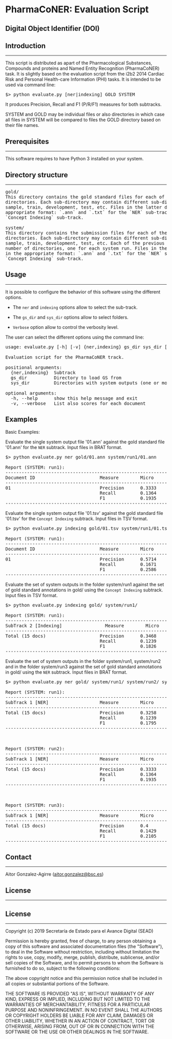 # PharmaCoNER: Evaluation Script

## Digital Object Identifier (DOI)


## Introduction
------------

This script is distributed as apart of the Pharmacological Substances, Compounds 
and proteins and Named Entity Recognition (PharmaCoNER) task. It is slightly based 
on the evaluation script from the i2b2 2014 Cardiac Risk and Personal Health-care 
Information (PHI) tasks. It is intended to be used via command line:

<pre>
$> python evaluate.py [ner|indexing] GOLD SYSTEM
</pre>

It produces Precision, Recall and F1 (P/R/F1) measures for both subtracks.

SYSTEM and GOLD may be individual files or also directories in which case all files in 
SYSTEM will be compared to files the GOLD directory based on their file names.


## Prerequisites
-------------

This software requires to have Python 3 installed on your system.


## Directory structure
-------------------

<pre>
gold/
This directory contains the gold standard files for each of the sub-tracks, in separated
directories. Each sub-directory may contain different sub-directories for each data set: 
sample, train, development, test, etc. Files in the latter directories must be in the 
appropriate format: `.ann` and `.txt` for the `NER` sub-track, and `.tsv` for 
`Concept Indexing` sub-track. 

system/
This directory contains the submission files for each of the sub-tracks, in separated
directories. Each sub-directory may contain different sub-directories for each data set: 
sample, train, development, test, etc. Each of the previous directories may contain any 
number of directories, one for each system run. Files in the latter directories must be 
in the appropriate format: `.ann` and `.txt` for the `NER` sub-track, and `.tsv` for 
`Concept Indexing` sub-track.
</pre> 


## Usage
-----


It is possible to configure the behavior of this software using the different options.

  - The `ner` and `indexing` options allow to select the sub-track.

  - The `gs_dir` and `sys_dir` options allow to select folders.
  
  - `Verbose` option allow to control the verbosity level.


The user can select the different options using the command line:

<pre>
usage: evaluate.py [-h] [-v] {ner,indexing} gs_dir sys_dir [sys_dir ...]

Evaluation script for the PharmaCoNER track.

positional arguments:
  {ner,indexing}  Subtrack
  gs_dir          Directory to load GS from
  sys_dir         Directories with system outputs (one or more)

optional arguments:
  -h, --help      show this help message and exit
  -v, --verbose   List also scores for each document
</pre>


## Examples

Basic Examples:

Evaluate the single system output file '01.ann' against the gold standard file '01.ann'
for the `NER` subtrack. Input files in BRAT format.

<pre>
$> python evaluate.py ner gold/01.ann system/run1/01.ann

Report (SYSTEM: run1):
------------------------------------------------------------
Document ID                        Measure        Micro
------------------------------------------------------------
01                                 Precision      0.3333 
                                   Recall         0.1364              
                                   F1             0.1935              
------------------------------------------------------------
</pre>


Evaluate the single system output file '01.tsv' against the gold standard file '01.tsv' 
for the `Concept Indexing` subtrack. Input files in TSV format.

<pre>
$> python evaluate.py indexing gold/01.tsv system/run1/01.tsv

Report (SYSTEM: run1):
------------------------------------------------------------
Document ID                        Measure        Micro
------------------------------------------------------------
01                                 Precision      0.5714 
                                   Recall         0.1671             
                                   F1             0.2586              
------------------------------------------------------------
</pre>


Evaluate the set of system outputs in the folder system/run1 against the set of gold 
standard annotations in gold/ using the `Concept Indexing` subtrack. Input files in TSV 
format.

<pre>
$> python evaluate.py indexing gold/ system/run1/

Report (SYSTEM: run1):
------------------------------------------------------------
SubTrack 2 [Indexing]                Measure        Micro
------------------------------------------------------------
Total (15 docs)                    Precision      0.3468
                                   Recall         0.1239              
                                   F1             0.1826              
------------------------------------------------------------
</pre>


Evaluate the set of system outputs in the folder system/run1, system/run2 and in the 
folder system/run3 against the set of gold standard annotations in gold/ using the `NER`
subtrack. Input files in BRAT format.

<pre>
$> python evaluate.py ner gold/ system/run1/ system/run2/ system/run3/

Report (SYSTEM: run1):
------------------------------------------------------------
SubTrack 1 [NER]                   Measure        Micro
------------------------------------------------------------
Total (15 docs)                    Precision      0.3258 
                                   Recall         0.1239              
                                   F1             0.1795              
------------------------------------------------------------


                                                                      
Report (SYSTEM: run2):
------------------------------------------------------------
SubTrack 1 [NER]                   Measure        Micro
------------------------------------------------------------
Total (15 docs)                    Precision      0.3333 
                                   Recall         0.1364              
                                   F1             0.1935              
------------------------------------------------------------


                                                                      
Report (SYSTEM: run3):
------------------------------------------------------------
SubTrack 1 [NER]                   Measure        Micro
------------------------------------------------------------
Total (15 docs)                    Precision      0.4
                                   Recall         0.1429              
                                   F1             0.2105              
------------------------------------------------------------
</pre>


## Contact
------

Aitor Gonzalez-Agirre (aitor.gonzalez@bsc.es)


## License
-------

## License
-------

Copyright (c) 2019 Secretaría de Estado para el Avance Digital (SEAD)

Permission is hereby granted, free of charge, to any person obtaining a 
copy of this software and associated documentation files (the "Software"), 
to deal in the Software without restriction, including without limitation 
the rights to use, copy, modify, merge, publish, distribute, sublicense, 
and/or sell copies of the Software, and to permit persons to whom the 
Software is furnished to do so, subject to the following conditions:

The above copyright notice and this permission notice shall be included 
in all copies or substantial portions of the Software.

THE SOFTWARE IS PROVIDED "AS IS", WITHOUT WARRANTY OF ANY KIND, EXPRESS 
OR IMPLIED, INCLUDING BUT NOT LIMITED TO THE WARRANTIES OF MERCHANTABILITY, 
FITNESS FOR A PARTICULAR PURPOSE AND NONINFRINGEMENT. IN NO EVENT SHALL THE 
AUTHORS OR COPYRIGHT HOLDERS BE LIABLE FOR ANY CLAIM, DAMAGES OR OTHER 
LIABILITY, WHETHER IN AN ACTION OF CONTRACT, TORT OR OTHERWISE, ARISING FROM, 
OUT OF OR IN CONNECTION WITH THE SOFTWARE OR THE USE OR OTHER DEALINGS IN 
THE SOFTWARE.

